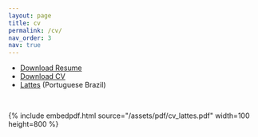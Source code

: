 ```yaml
---
layout: page
title: cv
permalink: /cv/
nav_order: 3
nav: true
---
```



- [Download Resume ](/assets/pdf/cv_resume.pdf)
- [Download CV](/assets/pdf/cv_lattes.pdf)
- [Lattes](http://lattes.cnpq.br/2239251029436873) (Portuguese Brazil)
  

<br>

{% include embedpdf.html source="/assets/pdf/cv_lattes.pdf" width=100 height=800 %}